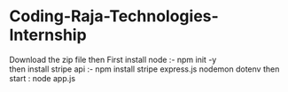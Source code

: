 # Coding-Raja-Technologies-Internship
Download the zip file then First install node  :-  npm init -y<br>
then install stripe api :- npm install stripe express.js nodemon dotenv
then start : node app.js



